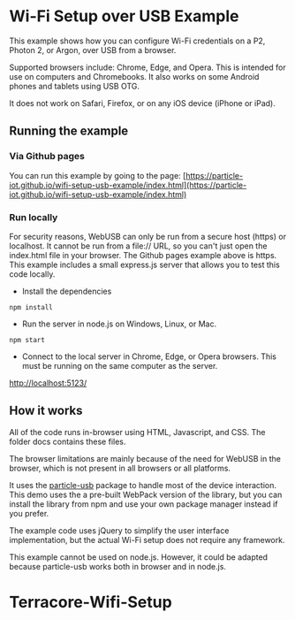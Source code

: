 # Wi-Fi Setup over USB Example

This example shows how you can configure Wi-Fi credentials on a P2, Photon 2, or Argon, over USB from a browser.

Supported browsers include: Chrome, Edge, and Opera. This is intended for use on computers and Chromebooks. It also works on some Android phones and tablets using USB OTG.

It does not work on Safari, Firefox, or on any iOS device (iPhone or iPad).

## Running the example

### Via Github pages

You can run this example by going to the page: [https://particle-iot.github.io/wifi-setup-usb-example/index.html](https://particle-iot.github.io/wifi-setup-usb-example/index.html)

### Run locally

For security reasons, WebUSB can only be run from a secure host (https) or localhost. It cannot be run from a file:// URL, so you can't just open the index.html file in your browser. The Github pages example above is https. This example includes a small express.js server that allows you to test this code locally.

- Install the dependencies

```
npm install
```

- Run the server in node.js on Windows, Linux, or Mac.

```
npm start
```

- Connect to the local server in Chrome, Edge, or Opera browsers. This must be running on the same computer as the server. 

[http://localhost:5123/](http://localhost:5123/)

## How it works

All of the code runs in-browser using HTML, Javascript, and CSS. The folder docs contains these files.

The browser limitations are mainly because of the need for WebUSB in the browser, which is not present in all browsers or all platforms. 

It uses the [particle-usb](https://github.com/particle-iot/particle-usb) package to handle most of the device interaction. This demo uses the a pre-built WebPack version of the library, but you can install the library from npm and use your own package manager instead if you prefer.

The example code uses jQuery to simplify the user interface implementation, but the actual Wi-Fi setup does not require any framework.

This example cannot be used on node.js. However, it could be adapted because particle-usb works both in browser and in node.js.
# Terracore-Wifi-Setup
